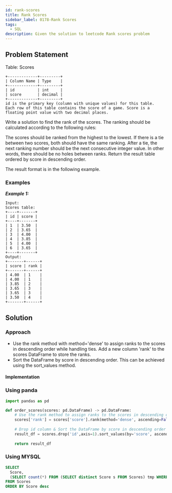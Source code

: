 ```yaml
---
id: rank-scores
title: Rank Scores
sidebar_label: 0178-Rank Scores
tags:
  - SQL
description: Given the solution to leetcode Rank scores problem
---
```


## Problem Statement
Table: Scores
```
+-------------+---------+
| Column Name | Type    |
+-------------+---------+
| id          | int     |
| score       | decimal |
+-------------+---------+
id is the primary key (column with unique values) for this table.
Each row of this table contains the score of a game. Score is a floating point value with two decimal places.
``` 

Write a solution to find the rank of the scores. The ranking should be calculated according to the following rules:

The scores should be ranked from the highest to the lowest.
If there is a tie between two scores, both should have the same ranking.
After a tie, the next ranking number should be the next consecutive integer value. In other words, there should be no holes between ranks.
Return the result table ordered by score in descending order.

The result format is in the following example.


### Examples
***Example 1:***
```
Input: 
Scores table:
+----+-------+
| id | score |
+----+-------+
| 1  | 3.50  |
| 2  | 3.65  |
| 3  | 4.00  |
| 4  | 3.85  |
| 5  | 4.00  |
| 6  | 3.65  |
+----+-------+
Output: 
+-------+------+
| score | rank |
+-------+------+
| 4.00  | 1    |
| 4.00  | 1    |
| 3.85  | 2    |
| 3.65  | 3    |
| 3.65  | 3    |
| 3.50  | 4    |
+-------+------+
```

## Solution

### Approach

- Use the rank method with method='dense' to assign ranks to the scores in descending order while handling ties. Add a new column 'rank' to the scores DataFrame to store the ranks.
- Sort the DataFrame by score in descending order. This can be achieved using the sort_values method.

#### Implementation

### Using panda
```python
import pandas as pd

def order_scores(scores: pd.DataFrame) -> pd.DataFrame:
    # Use the rank method to assign ranks to the scores in descending order with no gaps
    scores['rank'] = scores['score'].rank(method='dense', ascending=False)
    
    # Drop id column & Sort the DataFrame by score in descending order
    result_df = scores.drop('id',axis=1).sort_values(by='score', ascending=False)
    
    return result_df
```

### Using MYSQL
```sql
SELECT
  Score,
  (SELECT count(*) FROM (SELECT distinct Score s FROM Scores) tmp WHERE s >= Score) Rank
FROM Scores
ORDER BY Score desc
```
